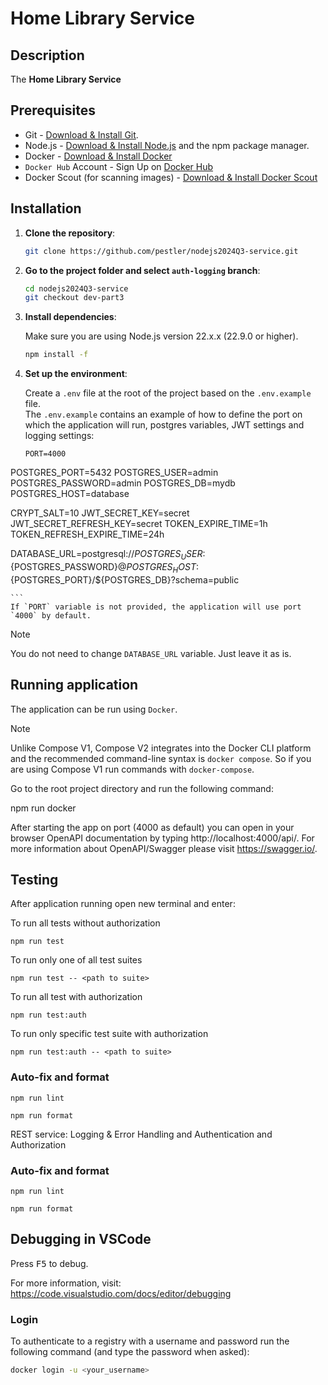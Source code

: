 # Home Library Service

## Description
The **Home Library Service**

## Prerequisites

- Git - [Download & Install Git](https://git-scm.com/downloads).
- Node.js - [Download & Install Node.js](https://nodejs.org/en/download/) and the npm package manager.
- Docker - [Download & Install Docker](https://docs.docker.com/engine/install/)
- `Docker Hub` Account - Sign Up on [Docker Hub](https://hub.docker.com/)
- Docker Scout (for scanning images) - [Download & Install Docker Scout](https://docs.docker.com/scout/install/)

## Installation

1. **Clone the repository**:  

    ```bash
    git clone https://github.com/pestler/nodejs2024Q3-service.git
    ```

2. **Go to the project folder and select `auth-logging` branch**:  

    ```bash
    cd nodejs2024Q3-service
    git checkout dev-part3
    ```
3. **Install dependencies**:  

    Make sure you are using Node.js version 22.x.x (22.9.0 or higher).
    ```bash
    npm install -f
    ```

4. **Set up the environment**:  

    Create a `.env` file at the root of the project based on the `.env.example` file.  
    The `.env.example` contains an example of how to define the port on which the application will run, postgres variables, JWT settings and logging settings:  
    ```
    PORT=4000

POSTGRES_PORT=5432
POSTGRES_USER=admin
POSTGRES_PASSWORD=admin
POSTGRES_DB=mydb
POSTGRES_HOST=database 

CRYPT_SALT=10
JWT_SECRET_KEY=secret
JWT_SECRET_REFRESH_KEY=secret
TOKEN_EXPIRE_TIME=1h
TOKEN_REFRESH_EXPIRE_TIME=24h

DATABASE_URL=postgresql://${POSTGRES_USER}:${POSTGRES_PASSWORD}@${POSTGRES_HOST}:${POSTGRES_PORT}/${POSTGRES_DB}?schema=public

    ```
    If `PORT` variable is not provided, the application will use port `4000` by default.

  > [!NOTE]  
  > You do not need to change `DATABASE_URL` variable. Just leave it as is.

## Running application

The application can be run using `Docker`.

> [!NOTE]  
> Unlike Compose V1, Compose V2 integrates into the Docker CLI platform and the recommended command-line syntax is `docker compose`. So if you are using Compose V1 run commands with `docker-compose`.
 
Go to the root project directory and run the following command:

npm run docker

After starting the app on port (4000 as default) you can open
in your browser OpenAPI documentation by typing http://localhost:4000/api/.
For more information about OpenAPI/Swagger please visit https://swagger.io/.

## Testing

After application running open new terminal and enter:

To run all tests without authorization

```
npm run test
```

To run only one of all test suites

```
npm run test -- <path to suite>
```

To run all test with authorization

```
npm run test:auth
```

To run only specific test suite with authorization

```
npm run test:auth -- <path to suite>

```

### Auto-fix and format

```
npm run lint
```

```
npm run format
```
REST service: Logging & Error Handling and Authentication and Authorization

### Auto-fix and format

```
npm run lint
```

```
npm run format
```


## Debugging in VSCode

Press <kbd>F5</kbd> to debug.

For more information, visit: https://code.visualstudio.com/docs/editor/debugging

### Login

To authenticate to a registry with a username and password run the following command (and type the password when asked):

```bash
docker login -u <your_username>
```